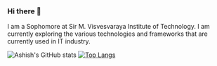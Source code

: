 ### Hi there 👋

<!--
**ashish-gopalika/ashish-gopalika** is a ✨ _special_ ✨ repository because its `README.md` (this file) appears on your GitHub profile.

Here are some ideas to get you started:

- 🔭 I’m currently working on ...
- 🌱 I’m currently learning ...
- 👯 I’m looking to collaborate on ...
- 🤔 I’m looking for help with ...
- 💬 Ask me about ...
- 📫 How to reach me: ...
- 😄 Pronouns: ...
- ⚡ Fun fact: ...
-->
I am a Sophomore at Sir M. Visvesvaraya Institute of Technology.
I am currently exploring the various technologies and frameworks that are currently used in IT industry.

![Ashish's GitHub stats](https://github-readme-stats.vercel.app/api?username=ashish-gopalika&show_icons=true&theme=radical&count_private=true&border_radius=50)
[![Top Langs](https://github-readme-stats.vercel.app/api/top-langs/?username=ashish-gopalika&langs_count=8&layout=compact)](https://github.com/ashish-gopalika/github-readme-stats)
